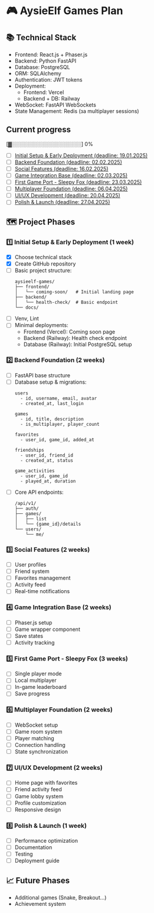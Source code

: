 # 🎮 AysieElf Games Plan

## 📚 Technical Stack
- Frontend: React.js + Phaser.js
- Backend: Python FastAPI
- Database: PostgreSQL
- ORM: SQLAlchemy
- Authentication: JWT tokens
- Deployment: 
  - Frontend: Vercel
  - Backend + DB: Railway
- WebSocket: FastAPI WebSockets
- State Management: Redis (за multiplayer sessions)

## Current progress
[▓░░░░░░░░░░░░░░░░░░░] 0%
- [ ] [Initial Setup & Early Deployment (deadline: 19.01.2025)](#1-initial-setup--early-deployment-1-week)
- [ ] [Backend Foundation (deadline: 02.02.2025)](#2-backend-foundation-2-weeks)
- [ ] [Social Features (deadline: 16.02.2025)](#3-social-features-2-weeks)
- [ ] [Game Integration Base (deadline: 02.03.2025)](#4-game-integration-base-2-weeks)
- [ ] [First Game Port - Sleepy Fox (deadline: 23.03.2025)](#5-first-game-port---sleepy-fox-3-weeks)
- [ ] [Multiplayer Foundation (deadline: 06.04.2025)](#6-multiplayer-foundation-2-седмици)
- [ ] [UI/UX Development (deadline: 20.04.2025)](#7-uiux-development-2-седмици)
- [ ] [Polish & Launch (deadline: 27.04.2025)](#8-polish--launch-1-week)

## 🗺️ Project Phases

### 1️⃣ Initial Setup & Early Deployment (1 week)
- [x] Choose technical stack
- [x] Create GitHub repository
- [ ] Basic project structure:
  ```
  aysieelf-games/
  ├── frontend/          
  │   └── coming-soon/   # Initial landing page
  ├── backend/           
  │   └── health-check/  # Basic endpoint
  └── docs/             
  ```
- [ ] Venv, Lint
- [ ] Minimal deployments:
  - Frontend (Vercel): Coming soon page
  - Backend (Railway): Health check endpoint
  - Database (Railway): Initial PostgreSQL setup

### 2️⃣ Backend Foundation (2 weeks)
- [ ] FastAPI base structure
- [ ] Database setup & migrations:
  ```
  users
    - id, username, email, avatar
    - created_at, last_login
  
  games
    - id, title, description
    - is_multiplayer, player_count
    
  favorites
    - user_id, game_id, added_at
    
  friendships
    - user_id, friend_id
    - created_at, status
    
  game_activities
    - user_id, game_id
    - played_at, duration
  ```
- [ ] Core API endpoints:
  ```
  /api/v1/
  ├── auth/
  ├── games/
  │   ├── list
  │   └── {game_id}/details
  └── users/
      └── me/
  ```

### 3️⃣ Social Features (2 weeks)
- [ ] User profiles
- [ ] Friend system
- [ ] Favorites management
- [ ] Activity feed
- [ ] Real-time notifications

### 4️⃣ Game Integration Base (2 weeks)
- [ ] Phaser.js setup
- [ ] Game wrapper component
- [ ] Save states
- [ ] Activity tracking

### 5️⃣ First Game Port - Sleepy Fox (3 weeks)
- [ ] Single player mode
- [ ] Local multiplayer
- [ ] In-game leaderboard
- [ ] Save progress

### 6️⃣ Multiplayer Foundation (2 weeks)
- [ ] WebSocket setup
- [ ] Game room system
- [ ] Player matching
- [ ] Connection handling
- [ ] State synchronization

### 7️⃣ UI/UX Development (2 weeks)
- [ ] Home page with favorites
- [ ] Friend activity feed
- [ ] Game lobby system
- [ ] Profile customization
- [ ] Responsive design

### 8️⃣ Polish & Launch (1 week)
- [ ] Performance optimization
- [ ] Documentation
- [ ] Testing
- [ ] Deployment guide

## 📈 Future Phases
- Additional games (Snake, Breakout...)
- Achievement system
